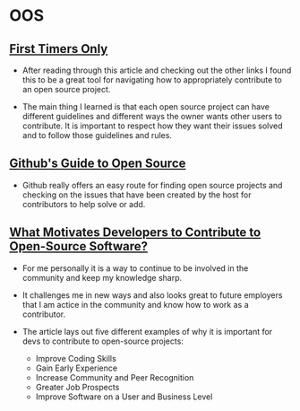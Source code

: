 # OOS

## [First Timers Only](https://www.firsttimersonly.com/)

- After reading through this article and checking out the other links I found this to be a great tool for navigating how to appropriately contribute to an open source project.

- The main thing I learned is that each open source project can have different guidelines and different ways the owner wants other users to contribute. It is important to respect how they want their issues solved and to follow those guidelines and rules.

## [Github's Guide to Open Source](https://github.com/open-source)

- Github really offers an easy route for finding open source projects and checking on the issues that have been created by the host for contributors to help solve or add.

## [What Motivates Developers to Contribute to Open-Source Software?](https://clearcode.cc/blog/why-developers-contribute-open-source-software/)

- For me personally it is a way to continue to be involved in the community and keep my knowledge sharp.
- It challenges me in new ways and also looks great to future employers that I am actice in the community and know how to work as a contributor.

- The article lays out five different examples of why it is important for devs to contribute to open-source projects:
  - Improve Coding Skills
  - Gain Early Experience
  - Increase Community and Peer Recognition
  - Greater Job Prospects
  - Improve Software on a User and Business Level